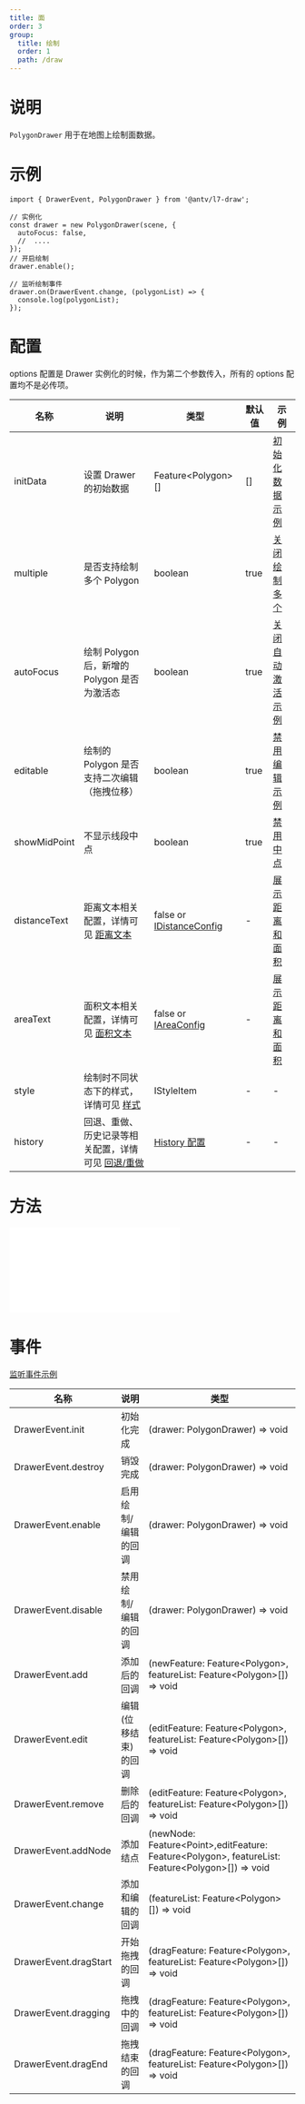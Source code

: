 ```yaml
---
title: 面
order: 3
group:
  title: 绘制
  order: 1
  path: /draw
---
```


# 说明

`PolygonDrawer` 用于在地图上绘制面数据。

# 示例

```tsx | pure
import { DrawerEvent, PolygonDrawer } from '@antv/l7-draw';

// 实例化
const drawer = new PolygonDrawer(scene, {
  autoFocus: false,
  //  ....
});
// 开启绘制
drawer.enable();

// 监听绘制事件
drawer.on(DrawerEvent.change, (polygonList) => {
  console.log(polygonList);
});
```

# 配置

options 配置是 Drawer 实例化的时候，作为第二个参数传入，所有的 options 配置均不是必传项。

| 名称         | 说明                                                                       | 类型                                                   | 默认值 | 示例                                            |
| ------------ | -------------------------------------------------------------------------- | ------------------------------------------------------ | ------ | ----------------------------------------------- |
| initData     | 设置 Drawer 的初始数据                                                     | Feature&lt;Polygon&gt;[]                               | []     | [初始化数据示例](/example/polygon/init-data)    |
| multiple     | 是否支持绘制多个 Polygon                                                   | boolean                                                | true   | [关闭绘制多个](/example/polygon/multiple)       |
| autoFocus    | 绘制 Polygon 后，新增的 Polygon 是否为激活态                               | boolean                                                | true   | [关闭自动激活示例](/example/polygon/auto-focus) |
| editable     | 绘制的 Polygon 是否支持二次编辑（拖拽位移）                                | boolean                                                | true   | [禁用编辑示例](/example/polygon/editable)       |
| showMidPoint | 不显示线段中点                                                             | boolean                                                | true   | [禁用中点](/example/polygon/mid-point)          |
| distanceText | 距离文本相关配置，详情可见 [距离文本](/docs/super/distance)               | false or [IDistanceConfig](/docs/super/distance#配置) | -      | [展示距离和面积](/example/polygon/area)         |
| areaText     | 面积文本相关配置，详情可见 [面积文本](/docs/super/area)                   | false or [IAreaConfig](/docs/super/area#配置)         | -      | [展示距离和面积](/example/polygon/area)         |
| style        | 绘制时不同状态下的样式，详情可见 [样式](/docs/super/style)                 | IStyleItem                                             | -      | -                                               |
| history      | 回退、重做、历史记录等相关配置，详情可见 [回退/重做](/docs/super/history) | [History 配置](/docs/super/history)                   | -      | -                                               |

# 方法

<embed src="../method.md"></embed>

# 事件

[监听事件示例](/example/polygon/event)

| 名称                  | 说明                 | 类型                                                                                                               |
| --------------------- | -------------------- | ------------------------------------------------------------------------------------------------------------------ |
| DrawerEvent.init      | 初始化完成           | (drawer: PolygonDrawer) => void                                                                                    |
| DrawerEvent.destroy   | 销毁完成             | (drawer: PolygonDrawer) => void                                                                                    |
| DrawerEvent.enable    | 启用绘制/编辑的回调  | (drawer: PolygonDrawer) => void                                                                                    |
| DrawerEvent.disable   | 禁用绘制/编辑的回调  | (drawer: PolygonDrawer) => void                                                                                    |
| DrawerEvent.add       | 添加后的回调         | (newFeature: Feature&lt;Polygon&gt;, featureList: Feature&lt;Polygon&gt;[]) => void                                |
| DrawerEvent.edit      | 编辑(位移结束)的回调 | (editFeature: Feature&lt;Polygon&gt;, featureList: Feature&lt;Polygon&gt;[]) => void                               |
| DrawerEvent.remove    | 删除后的回调         | (editFeature: Feature&lt;Polygon&gt;, featureList: Feature&lt;Polygon&gt;[]) => void                               |
| DrawerEvent.addNode   | 添加结点             | (newNode: Feature&lt;Point&gt;,editFeature: Feature&lt;Polygon&gt;, featureList: Feature&lt;Polygon&gt;[]) => void |
| DrawerEvent.change    | 添加和编辑的回调     | (featureList: Feature&lt;Polygon&gt;[]) => void                                                                    |
| DrawerEvent.dragStart | 开始拖拽的回调       | (dragFeature: Feature&lt;Polygon&gt;, featureList: Feature&lt;Polygon&gt;[]) => void                               |
| DrawerEvent.dragging  | 拖拽中的回调         | (dragFeature: Feature&lt;Polygon&gt;, featureList: Feature&lt;Polygon&gt;[]) => void                               |
| DrawerEvent.dragEnd   | 拖拽结束的回调       | (dragFeature: Feature&lt;Polygon&gt;, featureList: Feature&lt;Polygon&gt;[]) => void                               |

